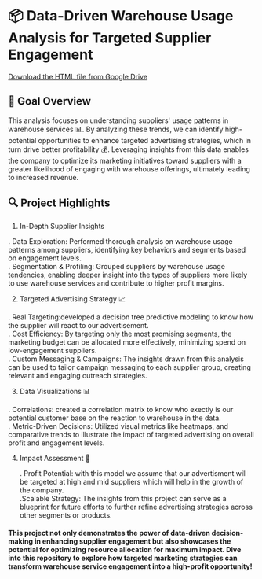 # 📦 Data-Driven Warehouse Usage Analysis for Targeted Supplier Engagement


[Download the HTML file from Google Drive](https://drive.google.com/file/d/1ukbT6OOFnflmc8qdK8k9gaQJ7OVX1M2i/view?usp=sharing)



## 🎯 Goal Overview

This analysis focuses on understanding suppliers' usage patterns in warehouse services 📊. By analyzing these trends, we can identify high-potential opportunities to enhance targeted advertising strategies, which in turn drive better profitability 💰. Leveraging insights from this data enables the company to optimize its marketing initiatives toward suppliers with a greater likelihood of engaging with warehouse offerings, ultimately leading to increased revenue.



## 🔍 Project Highlights

1. In-Depth Supplier Insights
             
  . Data Exploration: Performed thorough analysis on warehouse usage patterns among suppliers, identifying key behaviors and segments based on engagement levels.        
  . Segmentation & Profiling: Grouped suppliers by warehouse usage tendencies, enabling deeper insight into the types of suppliers more likely to use warehouse services and contribute to higher profit margins.
   
2. Targeted Advertising Strategy 📈
          
  . Real Targeting:developed a decision tree predictive modeling to know how the supplier will react to our advertisement.      
  . Cost Efficiency: By targeting only the most promising segments, the marketing budget can be allocated more effectively, minimizing spend on low-engagement suppliers.        
  . Custom Messaging & Campaigns: The insights drawn from this analysis can be used to tailor campaign messaging to each supplier group, creating relevant and engaging outreach strategies.

3.  Data Visualizations 📊      
             
  . Correlations: created a correlation matrix to know who exectly is our potential customer base on the reaction to warehouse in the data.        
  . Metric-Driven Decisions: Utilized visual metrics like heatmaps,  and comparative trends to illustrate the impact of targeted advertising on overall profit and engagement levels.

4. Impact Assessment 🚀       
                 
   . Profit Potential: with this model we assume that our advertisment will be targeted at high and mid suppliers which will help in the growth of the company.       
    .Scalable Strategy: The insights from this project can serve as a blueprint for future efforts to further refine advertising strategies across other segments or products.

#### This project not only demonstrates the power of data-driven decision-making in enhancing supplier engagement but also showcases the potential for optimizing resource allocation for maximum impact. Dive into this repository to explore how targeted marketing strategies can transform warehouse service engagement into a high-profit opportunity!
